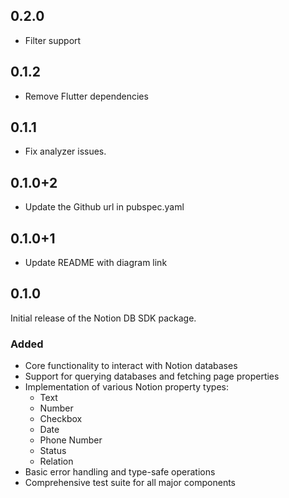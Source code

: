## 0.2.0

- Filter support

## 0.1.2

- Remove Flutter dependencies

## 0.1.1

- Fix analyzer issues.

## 0.1.0+2

- Update the Github url in pubspec.yaml

## 0.1.0+1

- Update README with diagram link

## 0.1.0

Initial release of the Notion DB SDK package.

### Added

- Core functionality to interact with Notion databases
- Support for querying databases and fetching page properties
- Implementation of various Notion property types:
  - Text
  - Number
  - Checkbox
  - Date
  - Phone Number
  - Status
  - Relation
- Basic error handling and type-safe operations
- Comprehensive test suite for all major components
